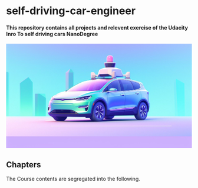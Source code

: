 # self-driving-car-engineer

#### This repository contains all projects and relevent exercise of the Udacity Inro To self driving cars NanoDegree


![](sdc.jpeg)


## Chapters
The Course contents are segregated into the following.









